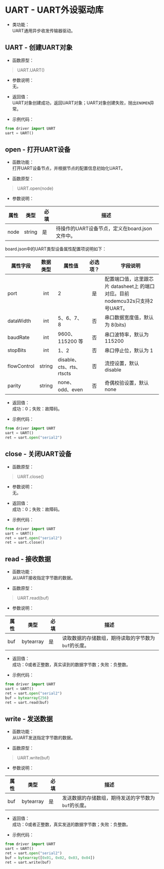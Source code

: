 # UART - UART外设驱动库

* 类功能：  
UART通用异步收发传输器驱动。

## UART - 创建UART对象

* 函数原型：
> UART.UART()

* 参数说明：  
无。

* 返回值：  
UART对象创建成功，返回UART对象；UART对象创建失败，抛出`ENOMEN`异常。

* 示例代码：

```python
from driver import UART
uart = UART()
```

## open - 打开UART设备

* 函数功能：  
打开UART设备节点，并根据节点的配置信息初始化UART。

* 函数原型：
> UART.open(node)

* 参数说明：

| 属性 | 类型 | 必填 | 描述 |
| --- | --- | --- | --- |
| node | string | 是 | 待操作的UART设备节点，定义在board.json文件中。 |

board.json中的UART类型设备属性配置项说明如下：

|属性字段|数据类型|属性值|必选项？|字段说明|
|-----|:---:|----|:---:|----|
|port|int|2|是|配置端口值，这里跟芯片 datasheet上 的端口对应。目前nodemcu32s只支持2号UART。|
|dataWidth|int|5、6、7、8|否|串口数据宽度值，默认为 8(bits)|
|baudRate|int|9600、115200 等|否|串口波特率，默认为 115200|
|stopBits|int|1、2|否|串口停止位，默认为 1|
|flowControl|string|disable、cts、rts、rtscts|否|流控设置，默认 disable|
|parity|string|none、odd、even|否|奇偶校验设置，默认 none|

* 返回值：  
成功：0；失败：故障码。

* 示例代码：

```python
from driver import UART
uart = UART()
ret = uart.open("serial2")
```

## close - 关闭UART设备

* 函数原型：
> UART.close()

* 参数说明：  
无。

* 返回值：  
成功：0；失败：故障码。

* 示例代码：

```python
from driver import UART
uart = UART()
ret = uart.open("serial2")
ret = uart.close()
```

## read - 接收数据

* 函数功能：  
从UART接收指定字节数的数据。

* 函数原型：
> UART.read(buf)

* 参数说明：

| 属性 | 类型 | 必填 | 描述 |
| --- | --- | --- | --- |
| buf | bytearray | 是 | 读取数据的存储数组，期待读取的字节数为`buf`的长度。 |

* 返回值：  
成功：0或者正整数，真实读到的数据字节数；失败：负整数。

* 示例代码：

```python
from driver import UART
uart = UART()
ret = uart.open("serial2")
buf = bytearray(256)
ret = uart.read(buf)
```

## write - 发送数据

* 函数功能：  
从UART发送指定字节数的数据。

* 函数原型：
> UART.write(buf)

* 参数说明：

| 属性 | 类型 | 必填 | 描述 |
| --- | --- | --- | --- |
| buf | bytearray | 是 | 发送数据的存储数组，期待发送的字节数为`buf`的长度。 |

* 返回值：  
成功：0或者正整数，真实发送的数据字节数；失败：负整数。

* 示例代码：

```python
from driver import UART
uart = UART()
ret = uart.open("serial2")
buf = bytearray([0x01, 0x02, 0x03, 0x04])
ret = uart.write(buf)
```
